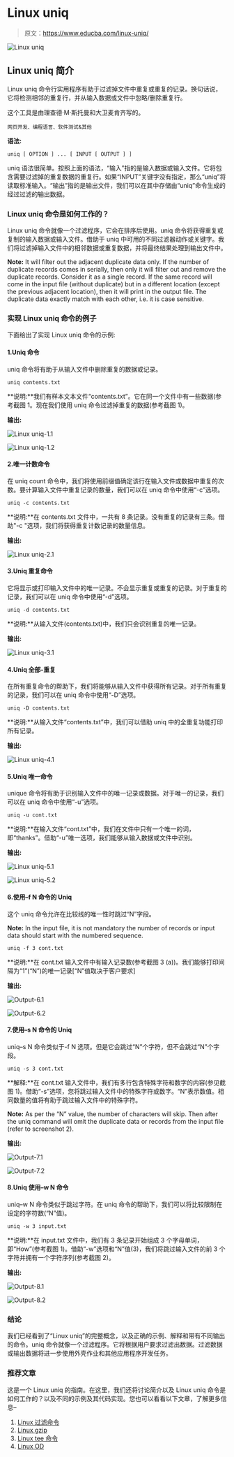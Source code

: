 # Linux uniq

> 原文：<https://www.educba.com/linux-uniq/>

![Linux uniq](img/379ca792919df59db7a683e17b678748.png "Linux uniq")



## Linux uniq 简介

Linux uniq 命令行实用程序有助于过滤掉文件中重复或重复的记录。换句话说，它将检测相邻的重复行，并从输入数据或文件中忽略/删除重复行。

这个工具是由理查德·M·斯托曼和大卫麦肯齐写的。

<small>网页开发、编程语言、软件测试&其他</small>

**语法:**

`uniq [ OPTION ] ... [ INPUT [ OUTPUT ] ]`

uniq 语法很简单。按照上面的语法，“输入”指的是输入数据或输入文件。它将包含需要过滤掉的重复数据的重复行。如果“INPUT”关键字没有指定，那么“uniq”将读取标准输入。“输出”指的是输出文件，我们可以在其中存储由“uniq”命令生成的经过过滤的输出数据。

### Linux uniq 命令是如何工作的？

Linux uniq 命令就像一个过滤程序，它会在排序后使用。uniq 命令将获得重复或复制的输入数据或输入文件。借助于 uniq 中可用的不同过滤器动作或关键字。我们将过滤掉输入文件中的相邻数据或重复数据，并将最终结果处理到输出文件中。

**Note:** It will filter out the adjacent duplicate data only. If the number of duplicate records comes in serially, then only it will filter out and remove the duplicate records. Consider it as a single record. If the same record will come in the input file (without duplicate) but in a different location (except the previous adjacent location), then it will print in the output file. The duplicate data exactly match with each other, i.e. it is case sensitive.

### 实现 Linux uniq 命令的例子

下面给出了实现 Linux uniq 命令的示例:

#### 1.Uniq 命令

uniq 命令将有助于从输入文件中删除重复的数据或记录。

`uniq contents.txt`

**说明:**我们有样本文本文件“contents.txt”。它在同一个文件中有一些数据(参考截图 1。现在我们使用 uniq 命令过滤掉重复的数据(参考截图 1)。

**输出:**

![Linux uniq-1.1](img/0a0f9b3f4368cf87892a2b87ebf19e77.png "Linux uniq-1.1")



![Linux uniq-1.2](img/096836ea901ec07780da090afb115c42.png "Linux uniq-1.2")



#### 2.唯一计数命令

在 uniq count 命令中，我们将使用前缀值确定该行在输入文件或数据中重复的次数。要计算输入文件中重复记录的数量，我们可以在 uniq 命令中使用“-c”选项。

`uniq -c contents.txt`

**说明:**在 contents.txt 文件中，一共有 8 条记录。没有重复的记录有三条。借助"-c "选项，我们将获得重复计数记录的数量信息。

**输出:**

![Linux uniq-2.1](img/39866a7d9e03932d5a16f5dfee37d62c.png "Linux uniq-2.1")



#### 3.Uniq 重复命令

它将显示或打印输入文件中的唯一记录。不会显示重复或重复的记录。对于重复的记录，我们可以在 uniq 命令中使用“-d”选项。

`uniq -d contents.txt`

**说明:**从输入文件(contents.txt)中，我们只会识别重复的唯一记录。

**输出:**

![Linux uniq-3.1](img/5af23770db761e1fd67900f1bf2aec1a.png "Linux uniq-3.1")



#### 4.Uniq 全部-重复

在所有重复命令的帮助下，我们将能够从输入文件中获得所有记录。对于所有重复的记录，我们可以在 uniq 命令中使用“-D”选项。

`uniq -D contents.txt`

**说明:**从输入文件“contents.txt”中，我们可以借助 uniq 中的全重复功能打印所有记录。

**输出:**

![Linux uniq-4.1](img/b0a4cf0e834565bd989333ea7f6075e2.png "Linux uniq-4.1")



#### 5.Uniq 唯一命令

unique 命令将有助于识别输入文件中的唯一记录或数据。对于唯一的记录，我们可以在 uniq 命令中使用“-u”选项。

`uniq -u cont.txt`

**说明:**在输入文件“cont.txt”中，我们在文件中只有一个唯一的词，即“thanks”。借助“-u”唯一选项，我们能够从输入数据或文件中识别。

**输出:**

![Linux uniq-5.1](img/4c127bc51c601499dec1e87c9b3dbe66.png "Linux uniq-5.1")



![Linux uniq-5.2](img/a32c5fc2156db3603cd087bd315a238b.png)



#### 6.使用–f N 命令的 Uniq

这个 uniq 命令允许在比较线的唯一性时跳过“N”字段。

**Note:** In the input file, it is not mandatory the number of records or input data should start with the numbered sequence.

`uniq -f 3 cont.txt`

**说明:**在 cont.txt 输入文件中有输入记录数(参考截图 3 (a))。我们能够打印间隔为“1”(“N”)的唯一记录[“N”值取决于客户要求]

**输出:**

![Output-6.1](img/23a7d86776d2acebce708a5bb9e737a1.png "Output-6.1")



![Output-6.2](img/1e7b9e74a36aa198ae5ca80b5108487a.png "Output-6.2")



#### 7.使用–s N 命令的 Uniq

uniq–s N 命令类似于-f N 选项。但是它会跳过“N”个字符，但不会跳过“N”个字段。

`uniq -s 3 cont.txt`

**解释:**在 cont.txt 输入文件中，我们有多行包含特殊字符和数字的内容(参见截图 1)。借助“-s”选项，您将跳过输入文件中的特殊字符或数字。“N”表示数值。相同数量的值将有助于跳过输入文件中的特殊字符。

**Note:** As per the “N” value, the number of characters will skip. Then after the uniq command will omit the duplicate data or records from the input file (refer to screenshot 2).

**输出:**

![Output-7.1](img/d725241b3eb0bb610e105b535ada6f31.png "Output-7.1")



![Output-7.2](img/9c717e0982476c4e0017409e3333c53e.png "Output-7.2")



#### 8.Uniq 使用–w N 命令

uniq–w N 命令类似于跳过字符。在 uniq 命令的帮助下，我们可以将比较限制在设定的字符数(“N”值)。

`uniq -w 3 input.txt`

**说明:**在 input.txt 文件中，我们有 3 条记录开始组成 3 个字母单词，即“How”(参考截图 1)。借助“-w”选项和“N”值(3)，我们将跳过输入文件的前 3 个字符并拥有一个字符序列(参考截图 2)。

**输出:**

![Output-8.1](img/495e9d0e64aa429664574796da1c836c.png "Output-8.1")



![Output-8.2](img/d08418d6c40d35d12143b6baf5b412e7.png "Output-8.2")



### 结论

我们已经看到了“Linux uniq”的完整概念，以及正确的示例、解释和带有不同输出的命令。uniq 命令就像一个过滤程序。它将根据用户要求过滤出数据。过滤数据或输出数据将进一步使用外壳作业和其他应用程序开发任务。

### 推荐文章

这是一个 Linux uniq 的指南。在这里，我们还将讨论简介以及 Linux uniq 命令是如何工作的？以及不同的示例及其代码实现。您也可以看看以下文章，了解更多信息–

1.  [Linux 过滤命令](https://www.educba.com/linux-filter-commands/)
2.  [Linux gzip](https://www.educba.com/linux-gzip/)
3.  [Linux tee 命令](https://www.educba.com/linux-tee-command/)
4.  [Linux OD](https://www.educba.com/linux-od/)





